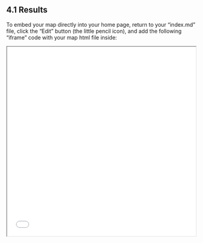 ## 4.1 Results

To embed your map directly into your home page, return to your “index.md” file, click the “Edit” button (the little pencil icon), and add the following “iframe” code with your map html file inside:

<iframe src="tko-3.png" height="500" width="500"></iframe>
